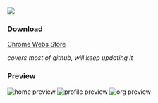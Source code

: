 <img src="https://raw.githubusercontent.com/imfunniee/gitark/master/assets/top.png">

### Download 
<a href="https://chrome.google.com/webstore/detail/gitark/pajmlahbnmcmbfdmmcacaojpedjcdjgm">Chrome Webs Store</a>

*covers most of github, will keep updating it*

### Preview
<img src="https://raw.githubusercontent.com/imfunniee/gitark/master/assets/preview/home.PNG" alt="home preview">
<img src="https://raw.githubusercontent.com/imfunniee/gitark/master/assets/preview/profile.PNG" alt="profile preview">
<img src="https://raw.githubusercontent.com/imfunniee/gitark/master/assets/preview/github.PNG" alt="org preview">
